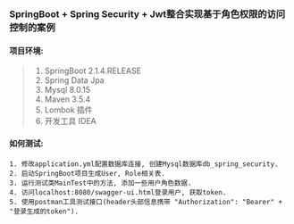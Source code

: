 ### SpringBoot + Spring Security + Jwt整合实现基于角色权限的访问控制的案例

#### 项目环境:

   >1. SpringBoot 2.1.4.RELEASE
   >2. Spring Data Jpa
   >3. Mysql 8.0.15
   >4. Maven 3.5.4
   >5. Lombok 插件
   >6. 开发工具 IDEA
   
#### 如何测试:
    1. 修改application.yml配置数据库连接, 创建Mysql数据库db_spring_security.
    2. 启动SpringBoot项目生成User, Role相关表.
    3. 运行测试类MainTest中的方法, 添加一些用户角色数据.
    4. 访问localhost:8080/swagger-ui.html登录用户, 获取token.
    5. 使用postman工具测试接口(header头部信息携带 "Authorization": "Bearer" + "登录生成的token").
